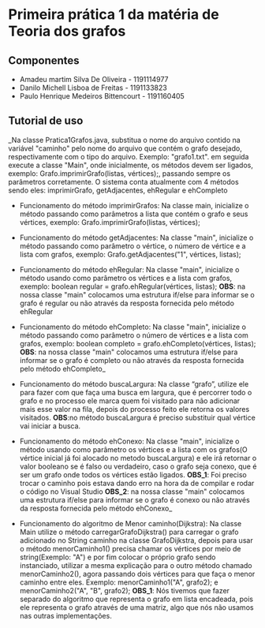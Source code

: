 # Primeira prática 1 da matéria de Teoria dos grafos
## Componentes
* Amadeu martim Silva De Oliveira  - 1191114977
* Danilo Michell Lisboa de Freitas - 1191133823
* Paulo Henrique Medeiros Bittencourt - 1191160405
## Tutorial de uso 
_Na classe Pratica1Grafos.java, substitua o nome do arquivo contido na variável "caminho" pelo nome do arquivo que contém o grafo desejado, respectivamente com o tipo do arquivo. Exemplo: "grafo1.txt". em seguida execute a classe "Main", onde inicialmente, os métodos devem ser ligados, exemplo: Grafo.imprimirGrafo(listas, vértices);, passando sempre os parâmetros corretamente. O sistema conta atualmente com 4 métodos sendo eles: imprimirGrafo, getAdjacentes, ehRegular e ehCompleto
* Funcionamento do método imprimirGrafos:
Na classe main, inicialize o método passando como parâmetros a lista que contém o grafo e seus vértices, exemplo: Grafo.imprimirGrafo(listas, vértices);
* Funcionamento do método getAdjacentes:
Na classe "main", inicialize o método passando como parâmetro o vértice, o número de vértice e a lista com grafos, exemplo: Grafo.getAdjacentes("1", vértices, listas);
* Funcionamento do método ehRegular:
Na classe "main", inicialize o método usando como parâmetro os vértices e a lista com grafos, exemplo: boolean regular = grafo.ehRegular(vértices, listas);
**OBS**: na nossa classe "main" colocamos uma estrutura if/else para informar se o grafo é regular ou não através da resposta fornecida pelo método ehRegular
 
* Funcionamento do método ehCompleto:
Na classe "main", inicialize o método passando como parâmetro o número de vértices e a lista com grafos, exemplo:  boolean completo = grafo.ehCompleto(vértices, listas);
**OBS**: na nossa classe "main" colocamos uma estrutura if/else para informar se o grafo é completo ou não através da resposta fornecida pelo método ehCompleto_
 
* Funcionamento do método buscaLargura:
Na classe “grafo”, utilize ele para fazer com que faça uma busca em largura, que é percorrer todo o grafo e no processo ele marca quem foi visitado para não adicionar mais esse valor na fila, depois do processo feito ele retorna os valores visitados.
**OBS**:no método buscaLargura é preciso substituir qual vértice vai iniciar a busca.
 
* Funcionamento do método ehConexo:
Na classe "main", inicialize o método usando como parâmetro os vértices e a lista com os grafos(O vértice inicial já foi alocado no metodo buscaLargura) e ele irá retornar o valor booleano se é falso ou verdadeiro, caso o grafo seja conexo, que é ser um grafo onde todos os vértices estão ligados.
**OBS_1**: Foi preciso trocar o caminho pois estava dando erro na hora da de compilar e rodar o código no Visual Studio
**OBS_2**: na nossa classe "main" colocamos uma estrutura if/else para informar se o grafo é conexo ou não através da resposta fornecida pelo método ehConexo_
 
* Funcionamento do algoritmo de Menor caminho(Dijkstra): 
Na classe Main utilize o método carregarGrafoDijkstra() para carregar o grafo adicionado no String caminho na classe GrafoDijkstra, depois para usar o método menorCaminho1() precisa chamar os vértices por meio de string(Exemplo: "A") e por fim colocar o próprio grafo sendo instanciado, utilizar a mesma explicação para o outro método chamado menorCaminho2(), agora passando dois vértices para que faça o menor caminho entre eles. Exemplo: menorCaminho1("A", grafo2); e menorCaminho2("A", "B", grafo2);
**OBS_1**: Nós tivemos que fazer separado do algoritmo que representa o grafo em lista encadeada, pois ele representa o grafo através de uma matriz, algo que nós não usamos nas outras implementações.



